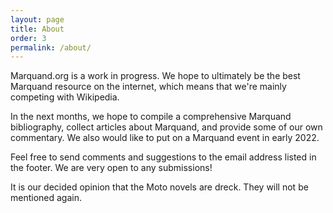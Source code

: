 ```yaml
---
layout: page
title: About
order: 3
permalink: /about/
---
```


Marquand.org is a work in progress. We hope to ultimately be the best Marquand resource on the internet, which means that we're mainly competing with Wikipedia.

In the next months, we hope to compile a comprehensive Marquand bibliography, collect articles about Marquand, and provide some of our own commentary. We also would like to put on a Marquand event in early 2022.

Feel free to send comments and suggestions to the email address listed in the footer. We are very open to any submissions!

It is our decided opinion that the Moto novels are dreck. They will not be mentioned again. 
